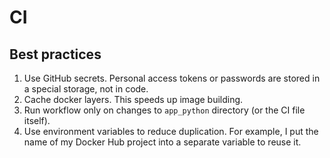 # CI

## Best practices

1. Use GitHub secrets. Personal access tokens or passwords are stored in a special storage, not in code.
2. Cache docker layers. This speeds up image building.
3. Run workflow only on changes to `app_python` directory (or the CI file itself).
4. Use environment variables to reduce duplication. For example, I put the name of my Docker Hub project into a separate variable to reuse it.